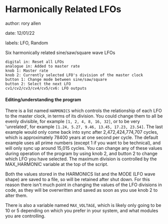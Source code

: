 # Harmonically Related LFOs

author: rory allen

date: 12/01/22

labels: LFO, Random

Six harmonically related sine/saw/square wave LFOs

    digital in: Reset all LFOs
    analogue in: Added to master rate
    knob 1: Master rate
    knob 2: Currently selected LFO's division of the master clock
    button 1: Change mode between sine/saw/square
    button 2: Select the next LFO
    cv1/cv2/cv3/cv4/cv5/cv6: LFO outputs


#### Editing/understanding the program
There is a list named ```HARMONICS``` which controls the relationship of each LFO to the master clock, in terms of its division.
You could change them to all be evenly divisible, for example ```[1, 2, 4, 8, 16, 32]```, or to be very 'unrelated', for example ```[1.24, 5.27, 9.46, 13.45, 17.23, 23.54]```.
The last example would only come back into sync after 2,472,424,774,707 cycles, which is approximately 78400 years at one second per cycle.
The default example uses all prime numbers (except 1 if you want to be technical), and will only sync up around 15,015 cycles.
You can change any of these values during operation of the program by using knob 2, and button 2 to change which LFO you have selected. The maximum division is controlled by the MAX_HARMONIC variable at the top of the script.

Both the values stored in the HARMONICS list and the MODE (LFO wave shape) are saved to a file, so will be retained after shut down. For this reason there isn't much point in changing the values of the LFO divisions in code, as they will be overwritten and saved as soon as you use knob 2 to alter them.

There is also a variable named ```MAX_VOLTAGE```, which is likely only going to be 10 or 5 depending on which you prefer in your system, and what modules you are controlling.
